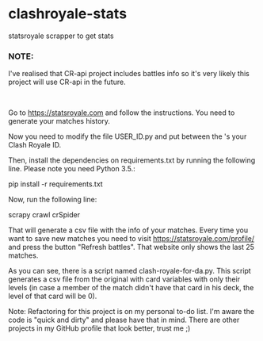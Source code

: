 # clashroyale-stats
statsroyale scrapper to get stats

### NOTE: 
I've realised that CR-api project includes battles info so it's very likely this project will use CR-api in the future.


<br>

Go to https://statsroyale.com and follow the instructions. You need to generate your matches history.

Now you need to modify the file USER_ID.py and put between the 's your Clash Royale ID.

Then, install the dependencies on requirements.txt by running the following line. Please note you need Python 3.5.:

pip install -r requirements.txt

Now, run the following line:

scrapy crawl crSpider

That will generate a csv file with the info of your matches. Every time you want to save new matches you need to visit https://statsroyale.com/profile/<YOUR-CLASH-ROYALE-ID> and press the button "Refresh battles". That website only shows the last 25 matches.

As you can see, there is a script named clash-royale-for-da.py. This script generates a csv file from the original with card variables with only their levels (in case a member of the match didn't have that card in his deck, the level of that card will be 0). 

Note: Refactoring for this project is on my personal to-do list. I'm aware the code is "quick and dirty" and please have that in mind. There are other projects in my GitHub profile that look better, trust me ;)
